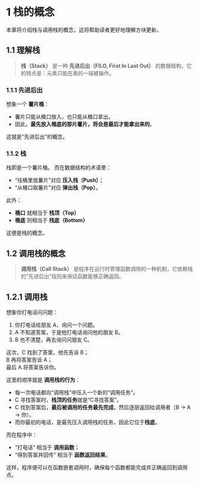 # 1 栈的概念  
本章将介绍栈与调用栈的概念，这将帮助读者更好地理解方块更新。  

## 1.1 理解栈

> **栈（Stack）** 是一种 **先进后出（FILO, First In Last Out）** 的数据结构，它的特点是：元素只能在表的一端被操作。  
### 1.1.1 先进后出
想象一个 **薯片桶**：  
- 薯片只能从桶口放入，也只能从桶口拿出。  
- 因此，**最先放入桶底的那片薯片，将会是最后才能拿出来的**。  

这就是“先进后出”的概念。  

### 1.1.2 栈
栈即是一个薯片桶。
而在数据结构的术语里：  
- “往桶里放薯片”对应 **压入栈（Push）**；  
- “从桶口取薯片”对应 **弹出栈（Pop）**。  

此外：  
- **桶口** 就相当于 **栈顶（Top）**  
- **桶底** 则相当于 **栈底（Bottom）**  

这便是栈的概念。

## 1.2 调用栈的概念

> **调用栈（Call Stack）** 是程序在运行时管理函数调用的一种机制，它依赖栈的“先进后出”规则来保证函数能够正确返回。  

## 1.2.1 调用栈
想象你打电话问问题：  
1. 你打电话给朋友 A，询问一个问题。  
2. A 不知道答案，于是他打电话询问他的朋友 B。  
3. B 也不清楚，再去询问问朋友 C。  

这次，C 找到了答案，他先告诉 B；  
B 再将答案告诉 A；  
最后 A 将答案告诉你。  

这里的顺序就是 **调用栈的行为**：

- 每一次电话都向“调用栈”中压入一个新的“调用任务”。  
- C 寻找答案时，**栈顶的任务**就是“C寻找答案”。  
- C 找到答案后，**最后被调用的任务最先完成**，然后逐层返回给调用者（B → A → 你）。  
- 而你最初的电话，是最先压入调用栈的任务，因此它位于**栈底**。

而在程序中：  
- “打电话” 相当于 **调用函数**；  
- “得到答案并回传” 相当于 **函数返回结果**。  

这样，程序便可以在函数嵌套调用时，确保每个函数都能完成并正确返回到调用点。
